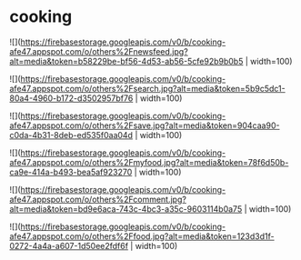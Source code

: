 # cooking

![](https://firebasestorage.googleapis.com/v0/b/cooking-afe47.appspot.com/o/others%2Fnewsfeed.jpg?alt=media&token=b58229be-bf56-4d53-ab56-5cfe92b9b0b5 | width=100)

![](https://firebasestorage.googleapis.com/v0/b/cooking-afe47.appspot.com/o/others%2Fsearch.jpg?alt=media&token=5b9c5dc1-80a4-4960-b172-d3502957bf76 | width=100)

![](https://firebasestorage.googleapis.com/v0/b/cooking-afe47.appspot.com/o/others%2Fsave.jpg?alt=media&token=904caa90-c0da-4b31-8deb-ed535f0aa04d | width=100)

![](https://firebasestorage.googleapis.com/v0/b/cooking-afe47.appspot.com/o/others%2Fmyfood.jpg?alt=media&token=78f6d50b-ca9e-414a-b493-bea5af923270 | width=100)

![](https://firebasestorage.googleapis.com/v0/b/cooking-afe47.appspot.com/o/others%2Fcomment.jpg?alt=media&token=bd9e6aca-743c-4bc3-a35c-9603114b0a75 | width=100)

![](https://firebasestorage.googleapis.com/v0/b/cooking-afe47.appspot.com/o/others%2Ffood.jpg?alt=media&token=123d3d1f-0272-4a4a-a607-1d50ee2fdf6f | width=100)
